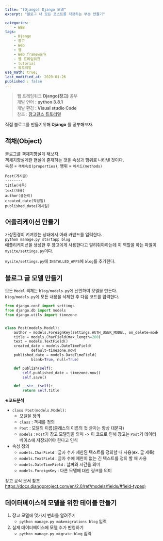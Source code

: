 ```yaml
---
title: "[Django] Django 모델"
excerpt: "블로그 내 모든 포스트를 저장하는 부분 만들기"

categories:
    - WEB
tags:
    - Django
    - 장고
    - Web
    - 웹
    - Web framework
    - 웹 프레임워크
    - tutorial
    - 튜토리얼
use_math: true;
last_modified_at: 2020-01-26
published : false
--- 
```

> 웹 프레임워크 __Django(장고)__ 공부  
> 개발 언어 : __python 3.8.1__  
> 개발 환경 : __Visual studio Code__  
> 참조 : [장고걸스 튜토리얼](https://tutorial.djangogirls.org/ko/)   
  
직접 블로그를 만들기위해 __Django__ 를 공부해보자.  
  
## __객채(Object)__  
블로그를 객체지향설계 해보자.  
객체지향설계란 현실에 존재하는 것을 속성과 행위로 나타낸 것이다.  
속성 = `객체속성(properties)`, 행위 =  `메서드(methods)`  
  
```
Post(게시글)
--------
title(제목)
text(내용)
author(글쓴이)
created_date(작성일)
published_date(게시일)
```  
  
## __어플리케이션 만들기__  
가상환경이 켜져있는 상태에서 아래 커맨드를 입력한다.  
`python manage.py startapp blog`  
애플리케이션을 생성한 후 장고에게 사용한다고 알려줘야하는데 이 역할을 하는 파일이 `mysite/settings.py`이다.  
  
`mysite/settings.py`에 `INSTALLED_APPS`에 `blog`를 추가한다.  
  
## __블로그 글 모델 만들기__  
모든 `Model` 객체는 `blog/models.py`에 선언하여 모델을 만든다.  
`blog/models.py`에 모든 내용을 삭제한 후 다음 코드를 입력한다.  
  
```py  
from django.conf import settings
from django.db import models
from django.utils import timezone


class Post(models.Model):
    author = models.ForeignKey(settings.AUTH_USER_MODEL, on_delete=models.CASCADE)
    title = models.CharField(max_length=200)
    text = models.TextField()
    created_date = models.DateTimeField(
            default=timezone.now)
    published_date = models.DateTimeField(
            blank=True, null=True)

    def publish(self):
        self.published_date = timezone.now()
        self.save()

    def __str__(self):
        return self.title
```  
  
__※코드분석__  
+ `class Post(models.Model):`
  + 모델을 정의
  + `class` : 객체를 정의 
  + `Post` : 모델의 이름(클래스의 이름의 첫 글자는 항상 대문자)
  + `models` : `Post`가 장고 모델임을 의미 -> 이 코드로 인해 장고는 `Post`가 데이터베이스에 저장되어야 한다고 인식  
+ 속성 정의  
  + `models.CharField` : 글자 수가 제한된 텍스트를 정의할 때 사용(ex. 글 제목)  
  + `models.TextField` : 글자 수에 제한이 없는 긴 텍스트를 정의 할 때 사용  
  + `models.DateTimeField` : 날짜와 시간을 의미  
  + `models.ForeignKey` : 다른 모델에 대한 링크를 의미  
  
장고 공식 문서 참조    
<https://docs.djangoproject.com/en/2.0/ref/models/fields/#field-types)>  
  
## __데이터베이스에 모델을 위한 테이블 만들기__  
1. 장고 모델에 몇가지 변화를 알려주기
   + `python manage.py makemigrations blog` 입력 
2. 실제 데이터베이스에 모델 추가 반영하기  
   + `python manage.py migrate blog` 입력  


